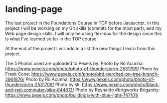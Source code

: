 # landing-page

The last project in the Foundations Course in TOP before Javascript.
In this project I will be working on my Git skills (commits for the 
most part), and my Web page design skills. I will only be using flex-box 
for the design since this is what I've learned so far in the TOP course.

At the end of the project I will add in a list the new things I learn 
from this project.

The 5 Photos used are uploaded to Pexels by:
    Photo by Rô Acunha: https://www.pexels.com/photo/photo-of-thunderstorm-2531709/
    Photo by Frank Cone: https://www.pexels.com/photo/bird-perched-on-tree-branch-2961876/
    Photo by Rô Acunha: https://www.pexels.com/photo/photo-of-thunderstorm-2531709/
    Photo by sk: https://www.pexels.com/photo/black-and-red-commuter-bike-844813/
    Photo by Reynaldo #brigworkz Brigantty: https://www.pexels.com/photo/buildings-with-blue-light-747101/